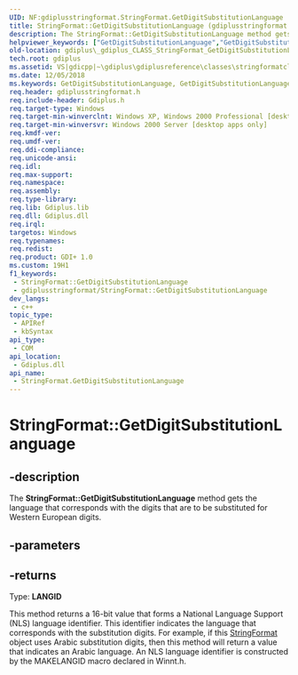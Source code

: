 ```yaml
---
UID: NF:gdiplusstringformat.StringFormat.GetDigitSubstitutionLanguage
title: StringFormat::GetDigitSubstitutionLanguage (gdiplusstringformat.h)
description: The StringFormat::GetDigitSubstitutionLanguage method gets the language that corresponds with the digits that are to be substituted for Western European digits.
helpviewer_keywords: ["GetDigitSubstitutionLanguage","GetDigitSubstitutionLanguage method [GDI+]","GetDigitSubstitutionLanguage method [GDI+]","StringFormat class","StringFormat class [GDI+]","GetDigitSubstitutionLanguage method","StringFormat.GetDigitSubstitutionLanguage","StringFormat::GetDigitSubstitutionLanguage","_gdiplus_CLASS_StringFormat_GetDigitSubstitutionLanguage_","gdiplus._gdiplus_CLASS_StringFormat_GetDigitSubstitutionLanguage_"]
old-location: gdiplus\_gdiplus_CLASS_StringFormat_GetDigitSubstitutionLanguage_.htm
tech.root: gdiplus
ms.assetid: VS|gdicpp|~\gdiplus\gdiplusreference\classes\stringformatclass\stringformatmethods\getdigitsubstitutionlanguage.htm
ms.date: 12/05/2018
ms.keywords: GetDigitSubstitutionLanguage, GetDigitSubstitutionLanguage method [GDI+], GetDigitSubstitutionLanguage method [GDI+],StringFormat class, StringFormat class [GDI+],GetDigitSubstitutionLanguage method, StringFormat.GetDigitSubstitutionLanguage, StringFormat::GetDigitSubstitutionLanguage, _gdiplus_CLASS_StringFormat_GetDigitSubstitutionLanguage_, gdiplus._gdiplus_CLASS_StringFormat_GetDigitSubstitutionLanguage_
req.header: gdiplusstringformat.h
req.include-header: Gdiplus.h
req.target-type: Windows
req.target-min-winverclnt: Windows XP, Windows 2000 Professional [desktop apps only]
req.target-min-winversvr: Windows 2000 Server [desktop apps only]
req.kmdf-ver: 
req.umdf-ver: 
req.ddi-compliance: 
req.unicode-ansi: 
req.idl: 
req.max-support: 
req.namespace: 
req.assembly: 
req.type-library: 
req.lib: Gdiplus.lib
req.dll: Gdiplus.dll
req.irql: 
targetos: Windows
req.typenames: 
req.redist: 
req.product: GDI+ 1.0
ms.custom: 19H1
f1_keywords:
 - StringFormat::GetDigitSubstitutionLanguage
 - gdiplusstringformat/StringFormat::GetDigitSubstitutionLanguage
dev_langs:
 - c++
topic_type:
 - APIRef
 - kbSyntax
api_type:
 - COM
api_location:
 - Gdiplus.dll
api_name:
 - StringFormat.GetDigitSubstitutionLanguage
---
```


# StringFormat::GetDigitSubstitutionLanguage


## -description

The <b>StringFormat::GetDigitSubstitutionLanguage</b> method gets the language that corresponds with the digits that are to be substituted for Western European digits.

## -parameters

## -returns

Type: <b>LANGID</b>

This method returns a 16-bit value that forms a National Language Support (NLS) language identifier. This identifier indicates the language that corresponds with the substitution digits. For example, if this 
						<a href="https://docs.microsoft.com/windows/desktop/api/gdiplusstringformat/nl-gdiplusstringformat-stringformat">StringFormat</a> object uses Arabic substitution digits, then this method will return a value that indicates an Arabic language. An NLS language identifier is constructed by the MAKELANGID macro declared in Winnt.h.

